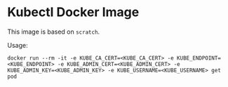 # Kubectl Docker Image

This image is based on `scratch`.

Usage:

```shell
docker run --rm -it -e KUBE_CA_CERT=<KUBE_CA_CERT> -e KUBE_ENDPOINT=<KUBE_ENDPOINT> -e KUBE_ADMIN_CERT=<KUBE_ADMIN_CERT> -e KUBE_ADMIN_KEY=<KUBE_ADMIN_KEY> -e KUBE_USERNAME=<KUBE_USERNAME> get pod
```
